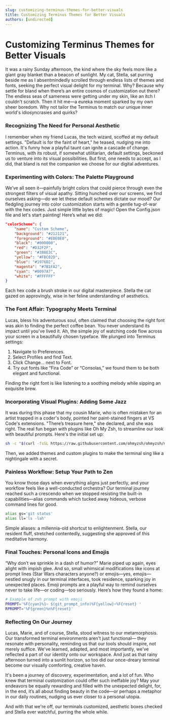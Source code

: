 ```yaml
---
slug: customizing-terminus-themes-for-better-visuals
title: Customizing Terminus Themes for Better Visuals
authors: [undirected]
---
```



# Customizing Terminus Themes for Better Visuals  

It was a rainy Sunday afternoon, the kind where the sky feels more like a giant gray blanket than a beacon of sunlight. My cat, Stella, sat purring beside me as I absentmindedly scrolled through endless lists of themes and fonts, seeking the perfect visual delight for my terminal. Why? Because why settle for bland when there’s an entire cosmos of customization out there? The endless seas of sameness were getting under my skin, like an itch I couldn't scratch. Then it hit me—a eureka moment sparked by my own sheer boredom. Why not tailor the Terminus to match our unique inner world's idiosyncrasies and quirks? 

### Recognizing The Need for Personal Aesthetic

I remember when my friend Lucas, the tech wizard, scoffed at my default settings. "Default is for the faint of heart," he teased, nudging me into action. It's funny how a playful taunt can ignite a cascade of change. Terminus, with its robust, if somewhat utilitarian, default settings, beckoned us to venture into its visual possibilities. But first, one needs to accept, as I did, that bland is not the companion we choose for our digital adventures.

### Experimenting with Colors: The Palette Playground

We’ve all seen it—painfully bright colors that could pierce through even the strongest filters of visual apathy. Sitting hunched over our screens, we find ourselves asking—do we let these default schemes dictate our mood? Our fledgling journey into color customization starts with a gentle tug-of-war with the hex codes. Just simple little bytes of magic! Open the Config.json file and let's start painting! Here’s what we did:  

```json
"colorScheme": {
    "name": "Custom Scheme",
    "background": "#212121",
    "foreground": "#E0E0E0",
    "black": "#000000",
    "red": "#D32F2F",
    "green": "#388E3C",
    "yellow": "#FBC02D",
    "blue": "#1976D2",
    "magenta": "#7B1FA2",
    "cyan": "#0097A7",
    "white": "#FFFFFF"
}
```

Each hex code a brush stroke in our digital masterpiece. Stella the cat gazed on approvingly, wise in her feline understanding of aesthetics.

### The Font Affair: Typography Meets Terminal

Lucas, bless his adventurous soul, often claimed that choosing the right font was akin to finding the perfect coffee bean. You never understand its impact until you've lived it. Ah, the simple joy of watching code flow across your screen in a beautifully chosen typeface. We plunged into Terminus settings:   

1. Navigate to Preferences.
2. Select Profiles and find Text.
3. Click Change... next to Font.
4. Try out fonts like “Fira Code” or “Consolas,” we found them to be both elegant and functional.

Finding the right font is like listening to a soothing melody while sipping an exquisite brew. 

### Incorporating Visual Plugins: Adding Some Jazz

It was during this phase that my cousin Marie, who is often mistaken for an artist trapped in a coder's body, pointed her paint-stained fingers at VS Code's extensions. "There’s treasure here," she declared, and she was right. The real fun began with plugins like Oh My Zsh, to streamline our look with beautiful prompts. Here's the initial set up:

```bash
sh -c "$(curl -fsSL https://raw.githubusercontent.com/ohmyzsh/ohmyzsh/master/tools/install.sh)"
```

Then, we added themes and custom plugins to make the terminal sing like a nightingale with a secret.

### Painless Workflow: Setup Your Path to Zen

You know those days when everything aligns just perfectly, and your workflow feels like a well-conducted orchestra? Our terminal journey reached such a crescendo when we stopped resisting the built-in capabilities—alias commands which tucked away hideous, verbose command lines for good.

```bash
alias gs='git status'
alias ll='ls -lah'
```

Simple aliases: a millennia-old shortcut to enlightenment. Stella, our resident fluff, stretched contentedly, suggesting she approved of this meditative harmony.

### Final Touches: Personal Icons and Emojis

“Why don’t we sprinkle in a dash of humor?” Marie piped up again, eyes alight with impish glee. And so, small whimsical modifications like icons at prompt lines (Star Wars characters anyone?) or emojis—yes, emojis—nestled snugly in our terminal interfaces, took residence, sparking joy in unexpected places. Emoji prompts are a playful way to remind ourselves never to take life—or coding—too seriously. Here’s how they found a home:

```bash
# Example of zsh prompt with emoji
PROMPT='%F{cyan}%1~ $(git_prompt_info)%F{yellow}⚡%F{reset} '
RPROMPT='%F{green}%n%F{reset}'
```

### Reflecting On Our Journey

Lucas, Marie, and of course, Stella, stood witness to our metamorphosis. Our transformed terminal environments aren't just functional— they resonate with personality, reminding us that our tools should inspire, not merely suffice. We've learned, adapted, and most importantly, we've reflected a part of our identity onto our workspace. And just as that rainy afternoon turned into a sunlit horizon, so too did our once-dreary terminal become our visually comforting, creative haven.

It's been a journey of discovery, experimentation, and a lot of fun. Who knew that terminal customization could offer such ineffable joy? May your endeavors be equally rewarding and filled with the unexpected delight, for, in the end, it’s all about finding beauty in the code—or perhaps a metaphor in our daily routines, nudging us ever closer to a personal utopia.

And with that we're off, our terminals customized, aesthetic boxes checked and Stella ever watchful, purring the whole while.